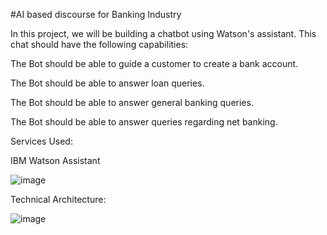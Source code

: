 #AI based discourse for Banking Industry

In this project, we will be building a chatbot using Watson's assistant. This chat should have the following capabilities:


The Bot should be able to guide a customer to create a bank account.

The Bot should be able to answer loan queries.

The Bot should be able to answer general banking queries.

The Bot should be able to answer queries regarding net banking.

Services Used:

IBM Watson Assistant




![image](https://user-images.githubusercontent.com/82928294/190355241-407fdffd-f1d6-4677-9da8-944fd282be7a.png)

Technical Architecture:




![image](https://user-images.githubusercontent.com/82928294/190355423-bbe4c67e-6e00-4b35-9c88-2aa12270af3e.png)


